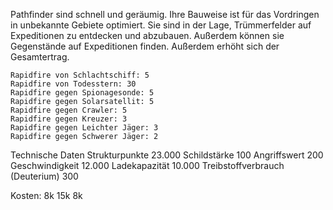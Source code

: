 Pathfinder sind schnell und geräumig. Ihre Bauweise ist für das Vordringen in unbekannte Gebiete optimiert. Sie sind in der Lage, Trümmerfelder auf Expeditionen zu entdecken und abzubauen. Außerdem können sie Gegenstände auf Expeditionen finden. Außerdem erhöht sich der Gesamtertrag.

    Rapidfire von Schlachtschiff: 5
    Rapidfire von Todesstern: 30
    Rapidfire gegen Spionagesonde: 5
    Rapidfire gegen Solarsatellit: 5
    Rapidfire gegen Crawler: 5
    Rapidfire gegen Kreuzer: 3
    Rapidfire gegen Leichter Jäger: 3
    Rapidfire gegen Schwerer Jäger: 2

Technische Daten
Strukturpunkte 	23.000
Schildstärke 	100
Angriffswert 	200
Geschwindigkeit 	12.000
Ladekapazität 	10.000
Treibstoffverbrauch (Deuterium) 	300 

Kosten: 8k 15k 8k